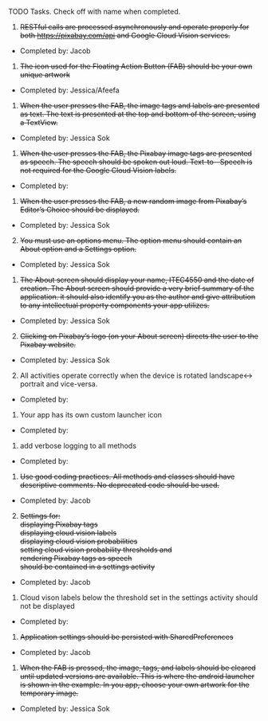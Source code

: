 TODO Tasks. Check off with name when completed.

1. ~~RESTful calls are processed asynchronously and operate properly for both https://pixabay.com/api and Google Cloud Vision services.~~
- Completed by: Jacob
1. ~~The icon used for the Floating Action Button (FAB) should be your own unique artwork~~
- Completed by: Jessica/Afeefa
1. ~~When the user presses the FAB, the image tags and labels are presented as text. The text is presented at the top and bottom of the screen, using a TextView.~~
- Completed by: Jessica Sok
1. ~~When the user presses the FAB, the Pixabay image tags are presented as speech. The speech should be spoken out loud. Text-to--Speech is not required for the Google Cloud Vision labels.~~
- Completed by:
1. ~~When the user presses the FAB, a new random image from Pixabay’s Editor’s Choice should be displayed.~~
- Completed by: Jessica Sok
2. ~~You must use an options menu. The option menu should contain an About option and a Settings option.~~
- Completed by: Jessica Sok
1. ~~The About screen should display your name, ITEC4550 and the date of creation. The About screen should provide a very brief summary of the application. it should also identify you as the author and give attribution to any intellectual property components your app utilizes.~~
- Completed by: Jessica Sok
2. ~~Clicking on Pixabay’s logo (on your About screen) directs the user to the Pixabay website.~~
- Completed by: Jessica Sok
2. All activities operate correctly when the device is rotated landscape<-> portrait and vice-versa.
- Completed by:
1. Your app has its own custom launcher icon
- Completed by:
1. add verbose logging to all methods
- Completed by:
1. ~~Use good coding practices. All methods and classes should have descriptive comments. No deprecated code should be used.~~
- Completed by: Jacob
2. ~~Settings for:  
displaying Pixabay tags  
displaying cloud vision labels  
displaying cloud vision probabilities  
setting cloud vision probability thresholds and  
rendering Pixabay tags as speech  
should be contained in a settings activity~~  
- Completed by: Jacob
1. Cloud vison labels below the threshold set in the settings activity should not be displayed
- Completed by:
1. ~~Application settings should be persisted with SharedPreferences~~
- Completed by: Jacob
1. ~~When the FAB is pressed, the image, tags, and labels should be cleared until updated versions are available. This is where the android launcher is shown in the example. In you app, choose your own artwork for the temporary image.~~
- Completed by: Jessica Sok
